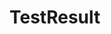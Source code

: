 <script lang="ts" setup>
  import TestResult from '@cypress-design/vue-testresult'
  import Button from '@cypress-design/vue-button'
  import { TestResults } from '@cypress-design/constants-testresult'
  import { IconActionTestReplay } from '@cypress-design/vue-icon'
</script>

# TestResult

<DemoWrapper>
  <div class="bg-[#fff] p-[16px] max-h-[480px] overflow-hidden overflow-y-auto">
    <template v-for="tr of TestResults">
      <TestResult :status="tr.status" :names=tr.names>
        <Button
          variant="outline-light"
          size="32"
          class="!px-[8px] @lg/test-result:!px-[12px] h-[32px]"
        >
          <IconActionTestReplay />
          <span class="hidden @lg/test-result:inline ml-[8px]">
            Test Replay
          </span>
        </Button>
      </TestResult>
    </template>
  </div>
</DemoWrapper>
